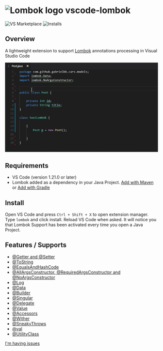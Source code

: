 # <img src="https://raw.githubusercontent.com/GabrielBB/vscode-lombok/master/images/icon.png" alt="Lombok logo" width="48" height="48">   vscode-lombok
![VS Marketplace](https://vsmarketplacebadge.apphb.com/version-short/GabrielBB.vscode-lombok.svg)
![Installs](https://vsmarketplacebadge.apphb.com/installs-short/GabrielBB.vscode-lombok.svg)

## Overview

A lightweight extension to support [Lombok](https://projectlombok.org/) annotations processing in Visual Studio Code

![Screenshot](images/vscode-lombok.gif)

## Requirements
- VS Code (version 1.21.0 or later)
- Lombok added as a dependency in your Java Project. [Add with Maven](https://projectlombok.org/setup/maven) or  [Add with Gradle](https://projectlombok.org/setup/gradle)

## Install

Open VS Code and press `Ctrl + Shift + X` to open extension manager. Type `lombok` and click install. Reload VS Code when asked. It will notice you that Lombok Support has been activated every time you open a Java Project.

## Features / Supports

- [@Getter and @Setter](http://projectlombok.org/features/GetterSetter.html)
- [@ToString](http://projectlombok.org/features/ToString.html)
- [@EqualsAndHashCode](http://projectlombok.org/features/EqualsAndHashCode.html)
- [@AllArgsConstructor, @RequiredArgsConstructor and @NoArgsConstructor](http://projectlombok.org/features/Constructor.html)
- [@Log](http://projectlombok.org/features/Log.html)
- [@Data](https://projectlombok.org/features/Data.html)
- [@Builder](https://projectlombok.org/features/Builder.html)
- [@Singular](https://projectlombok.org/features/Builder.html#singular)
- [@Delegate](https://projectlombok.org/features/Delegate.html)
- [@Value](https://projectlombok.org/features/Value.html)
- [@Accessors](https://projectlombok.org/features/experimental/Accessors.html)
- [@Wither](https://projectlombok.org/features/experimental/Wither.html)
- [@SneakyThrows](https://projectlombok.org/features/SneakyThrows.html)
- [@val](https://projectlombok.org/features/val.html)
- [@UtilityClass](https://projectlombok.org/features/experimental/UtilityClass.html)

[I'm having issues](https://github.com/Microsoft/vscode-lombok/issues)
